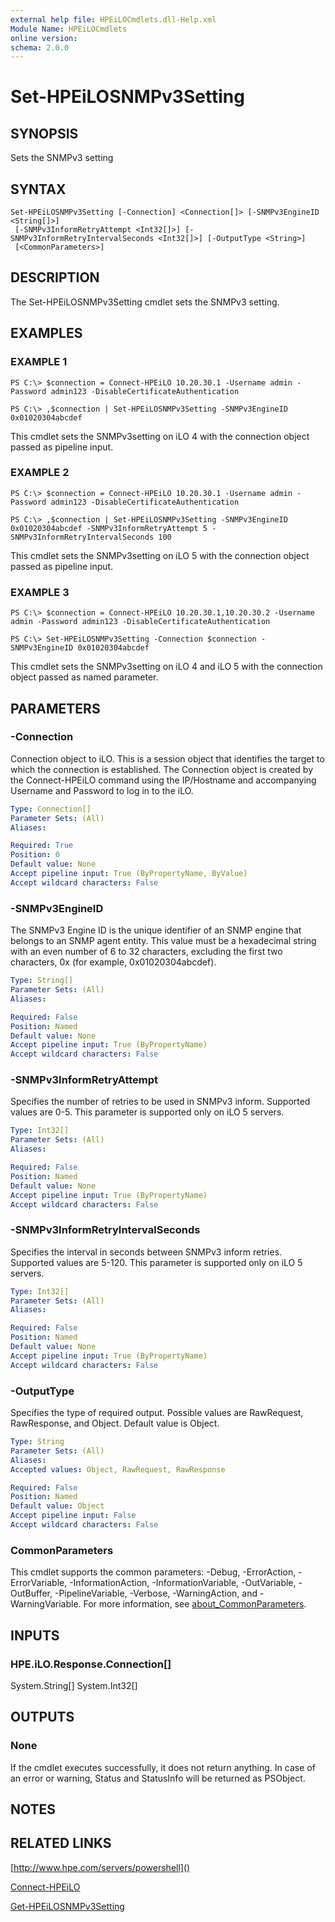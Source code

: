 ```yaml
---
external help file: HPEiLOCmdlets.dll-Help.xml
Module Name: HPEiLOCmdlets
online version:
schema: 2.0.0
---
```


# Set-HPEiLOSNMPv3Setting

## SYNOPSIS
Sets the SNMPv3 setting

## SYNTAX

```
Set-HPEiLOSNMPv3Setting [-Connection] <Connection[]> [-SNMPv3EngineID <String[]>]
 [-SNMPv3InformRetryAttempt <Int32[]>] [-SNMPv3InformRetryIntervalSeconds <Int32[]>] [-OutputType <String>]
 [<CommonParameters>]
```

## DESCRIPTION
The Set-HPEiLOSNMPv3Setting cmdlet sets the SNMPv3 setting.

## EXAMPLES

### EXAMPLE 1
```
PS C:\> $connection = Connect-HPEiLO 10.20.30.1 -Username admin -Password admin123 -DisableCertificateAuthentication

PS C:\> ,$connection | Set-HPEiLOSNMPv3Setting -SNMPv3EngineID 0x01020304abcdef
```

This cmdlet sets the SNMPv3setting on iLO 4 with the connection object passed as pipeline input.

### EXAMPLE 2
```
PS C:\> $connection = Connect-HPEiLO 10.20.30.1 -Username admin -Password admin123 -DisableCertificateAuthentication

PS C:\> ,$connection | Set-HPEiLOSNMPv3Setting -SNMPv3EngineID 0x01020304abcdef -SNMPv3InformRetryAttempt 5 -SNMPv3InformRetryIntervalSeconds 100
```

This cmdlet sets the SNMPv3setting on iLO 5 with the connection object passed as pipeline input.

### EXAMPLE 3
```
PS C:\> $connection = Connect-HPEiLO 10.20.30.1,10.20.30.2 -Username admin -Password admin123 -DisableCertificateAuthentication

PS C:\> Set-HPEiLOSNMPv3Setting -Connection $connection -SNMPv3EngineID 0x01020304abcdef
```

This cmdlet sets the SNMPv3setting on iLO 4 and iLO 5 with the connection object passed as named parameter.

## PARAMETERS

### -Connection
Connection object to iLO.
This is a session object that identifies the target to which the connection is established.
The Connection object is created by the Connect-HPEiLO command using the IP/Hostname and accompanying Username and Password to log in to the iLO.

```yaml
Type: Connection[]
Parameter Sets: (All)
Aliases:

Required: True
Position: 0
Default value: None
Accept pipeline input: True (ByPropertyName, ByValue)
Accept wildcard characters: False
```

### -SNMPv3EngineID
The SNMPv3 Engine ID is the unique identifier of an SNMP engine that belongs to an SNMP agent entity.
This value must be a hexadecimal string with an even number of 6 to 32 characters, excluding the first two characters, 0x (for example, 0x01020304abcdef).

```yaml
Type: String[]
Parameter Sets: (All)
Aliases:

Required: False
Position: Named
Default value: None
Accept pipeline input: True (ByPropertyName)
Accept wildcard characters: False
```

### -SNMPv3InformRetryAttempt
Specifies the number of retries to be used in SNMPv3 inform.
Supported values are 0-5.
This parameter is supported only on iLO 5 servers.

```yaml
Type: Int32[]
Parameter Sets: (All)
Aliases:

Required: False
Position: Named
Default value: None
Accept pipeline input: True (ByPropertyName)
Accept wildcard characters: False
```

### -SNMPv3InformRetryIntervalSeconds
Specifies the interval in seconds between SNMPv3 inform retries.
Supported values are 5-120.
This parameter is supported only on iLO 5 servers.

```yaml
Type: Int32[]
Parameter Sets: (All)
Aliases:

Required: False
Position: Named
Default value: None
Accept pipeline input: True (ByPropertyName)
Accept wildcard characters: False
```

### -OutputType
Specifies the type of required output.
Possible values are RawRequest, RawResponse, and Object.
Default value is Object.

```yaml
Type: String
Parameter Sets: (All)
Aliases:
Accepted values: Object, RawRequest, RawResponse

Required: False
Position: Named
Default value: Object
Accept pipeline input: False
Accept wildcard characters: False
```

### CommonParameters
This cmdlet supports the common parameters: -Debug, -ErrorAction, -ErrorVariable, -InformationAction, -InformationVariable, -OutVariable, -OutBuffer, -PipelineVariable, -Verbose, -WarningAction, and -WarningVariable. For more information, see [about_CommonParameters](http://go.microsoft.com/fwlink/?LinkID=113216).

## INPUTS

### HPE.iLO.Response.Connection[]
System.String[]
System.Int32[]
## OUTPUTS

### None
If the cmdlet executes successfully, it does not return anything.
In case of an error or warning, Status and StatusInfo will be returned as PSObject.

## NOTES

## RELATED LINKS

[http://www.hpe.com/servers/powershell]()

[Connect-HPEiLO]()

[Get-HPEiLOSNMPv3Setting]()

